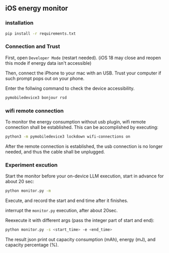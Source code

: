 ## iOS energy monitor

### installation 
```bash
pip install -r requirements.txt
```

### Connection and Trust
First, open `Developer Mode` (restart needed). (iOS 18 may close and reopen this mode if energy data isn't accessible) 

Then, connect the iPhone to your mac with an USB. Trust your computer if such prompt pops out on your phone.

Enter the follwing command to check the device accessibility.

```bash
pymobiledevice3 bonjour rsd
```

### wifi remote connection
To monitor the energy consumption without usb plugin, wifi remote connection shall be established. This can be accomplished by executing:

```bash
python3 -m pymobiledevice3 lockdown wifi-connections on
```

After the remote connection is established, the usb connection is no longer needed, and thus the cable shall be unplugged.

### Experiment excution

Start the monitor before your on-device LLM execution, start in advance for about 20 sec:
```bash
python monitor.py -m
```

Execute, and record the start and end time after it finishes.

interrupt the `monitor.py` execution, after about 20sec.

Reexecute it with different args (pass the integer part of start and end):

```bash
python monitor.py -s <start_time> -e <end_time>
```

The result json print out capacity consumption (mAh), energy (mJ), and capacity percentage (%).